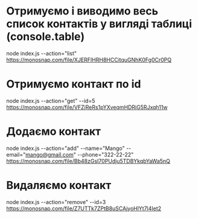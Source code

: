 # Отримуємо і виводимо весь список контактів у вигляді таблиці (console.table)

node index.js --action="list"
https://monosnap.com/file/XJERFIHRH8HCCitquGNhK0Fg0Cr0PQ

# Отримуємо контакт по id

node index.js --action="get" --id=5
https://monosnap.com/file/VFZjReRs1pYXveqmHDRiG5RJxqh11w

# Додаємо контакт

node index.js --action="add" --name="Mango" --email="mango@gmail.com" --phone="322-22-22"
https://monosnap.com/file/Bb48zGsI70PUdju5TDBYkqbYaWa5nQ

# Видаляємо контакт

node index.js --action="remove" --id=3
https://monosnap.com/file/Z7UTTk7ZPtB8uSCAjyoHlYt7l4Iet2
